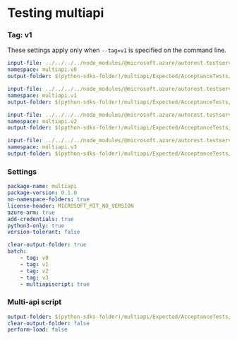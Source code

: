 # Testing multiapi

### Tag: v1

These settings apply only when `--tag=v1` is specified on the command line.

``` yaml $(tag) == 'v0'
input-file: ../../../../node_modules/@microsoft.azure/autorest.testserver/swagger/multiapi-v0.json
namespace: multiapi.v0
output-folder: $(python-sdks-folder)/multiapi/Expected/AcceptanceTests/Multiapi/multiapi/v0
```

``` yaml $(tag) == 'v1'
input-file: ../../../../node_modules/@microsoft.azure/autorest.testserver/swagger/multiapi-v1.json
namespace: multiapi.v1
output-folder: $(python-sdks-folder)/multiapi/Expected/AcceptanceTests/Multiapi/multiapi/v1
```

``` yaml $(tag) == 'v2'
input-file: ../../../../node_modules/@microsoft.azure/autorest.testserver/swagger/multiapi-v2.json
namespace: multiapi.v2
output-folder: $(python-sdks-folder)/multiapi/Expected/AcceptanceTests/Multiapi/multiapi/v2
```

``` yaml $(tag) == 'v3'
input-file: ../../../../node_modules/@microsoft.azure/autorest.testserver/swagger/multiapi-v3.json
namespace: multiapi.v3
output-folder: $(python-sdks-folder)/multiapi/Expected/AcceptanceTests/Multiapi/multiapi/v3
```

### Settings
``` yaml
package-name: multiapi
package-version: 0.1.0
no-namespace-folders: true
license-header: MICROSOFT_MIT_NO_VERSION
azure-arm: true
add-credentials: true
python3-only: true
version-tolerant: false
```

``` yaml $(multiapi)
clear-output-folder: true
batch:
    - tag: v0
    - tag: v1
    - tag: v2
    - tag: v3
    - multiapiscript: true
```

### Multi-api script

``` yaml $(multiapiscript)
output-folder: $(python-sdks-folder)/multiapi/Expected/AcceptanceTests/Multiapi/multiapi/
clear-output-folder: false
perform-load: false
```
